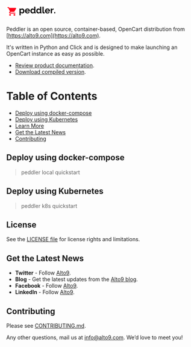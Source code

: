 # [![peddler](https://raw.githubusercontent.com/alto9/peddler/master/assets/images/peddler_logo_light.png)](https://alto9.com)

Peddler is an open source, container-based, OpenCart distribution from [https://alto9.com](https://alto9.com).

It's written in Python and Click and is designed to make launching an OpenCart instance as easy as possible.

- [Review product documentation](http://www.alto9.com/peddler/docs).
- [Download compiled version](https://www.alto9.com/peddler/download).



Table of Contents
=================

  * [Deploy using docker-compose](#deploy-using-docker-compose)
  * [Deploy using Kubernetes](#deploy-using-kubernetes)
  * [Learn More](#learn-more)
  * [Get the Latest News](#get-the-latest-news)
  * [Contributing](#contributing)


## Deploy using docker-compose
> peddler local quickstart


## Deploy using Kubernetes
> peddler k8s quickstart

## License

See the [LICENSE file](LICENSE.txt) for license rights and limitations.

## Get the Latest News

- **Twitter** - Follow [Alto9](https://twitter.com/alto9).
- **Blog** - Get the latest updates from the [Alto9 blog](https://alto9.com/blog/).
- **Facebook** - Follow [Alto9](https://www.facebook.com/Alto9).
- **LinkedIn** - Follow [Alto9](https://www.linkedin.com/company/alto9/).

## Contributing
Please see [CONTRIBUTING.md](./CONTRIBUTING.md).

Any other questions, mail us at info@alto9.com. We’d love to meet you!